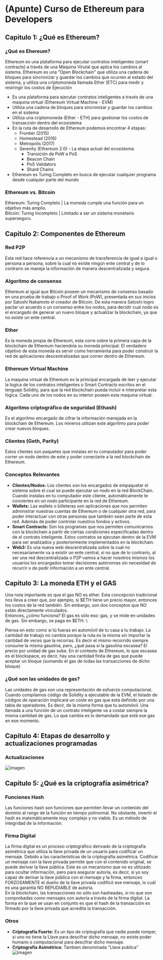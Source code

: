 # (Apunte) Curso de Ethereum para Developers

## Capitulo 1: ¿Qué es Ethereum?

### ¿Qué es Ehereum?
Ethereum es una plataforma para ejecutar contratos inteligentes (smart contracts) a través de una Máquina Virutal que aplica los cambios al sistema. Ethereum es una "Open Blockchain" que utiliza una cadena de bloques para sincronizar y guardar los cambios que ocurren al estado del sistema, y utiliza una criptomoneda llamada Ether (ETC) para medir y restringir los costos de Ejecución

* Es una plataforma para ejecutar contratos inteligentes a través de una maquina virtual (Ethereum Virtual Machine - EVM)
* Utiliza una cadena de bloques para sincronizar y guardar los cambios en el sistema
* Utiliza una criptomoneda (Ether - ETH) para gestionar los costos de transacción dentro del ecosistema
* En la ruta de desarrollo de Ethereum podemos encontrar 4 etapas:
    * Frontier (2015)
    * Homestead (2016)
    * Metropolis (2017)
    * Serenity (Ethereum 2.0) - La etapa actual del ecosistema
        * Transición de PoW a PoS
        * Beacon Chain
        * PoS Validators
        * Shard Chains
* Ethereum es Turing Completo en busca de ejecutar cualquier programa desde cualquier parte del mundo

### Ethereum vs. Bitcoin
Ethereum: Turing Completo | La moneda cumple una función para un objetivo más amplio. \
Bitcoin: Turing Incompleto | Limitado a ser un sistema monetario superseguro.


## Capitulo 2: Componentes de Ethereum
### Red P2P
Esta red hace referencia a un mecanismo de transferencia de igual a igual o persona a persona, sobre la cual no existe ningún ente central y de lo contrario se maneja la información de manera descentralizada y segura.
### Algoritmo de consenso
Ethereum al igual que Bitcoin poseen un mecanismo de consenso basado en una prueba de trabajo o Proof of Work (PoW), presentada en sus inicios por Satoshi Nakamoto el creador de Bitcoin. De esta manera Satoshi logro pactar un acuerdo o un consenso entre los nodos, para decidir cual nodo es el encargado de generar un nuevo bloque y actualizar la blockchain, ya que no existe un ente central.
### Ether
Es la moneda propia de Ethereum, esta corre sobre la primera capa de la blockchain de Ethereum haciendola su moneda principal. El verdadero objetivo de esta moneda es servir como herramienta para poder construir la red de aplicaciones descentralizadas que corren dentro de Ethereum.
###  Ethereum Virtual Machine
La maquina virtual de Ethereum es la principal encargada de leer y ejecutar la logica de los contratos inteligentes o Smart Contracts escritos en el lenguaje Solidity, para que la red blockchain pueda incluir e interpretar esta lógica. Cada uno de los nodos en su interior poseen esta maquina virtual.
### Algoritmo criptográfico de seguridad (Ethash)
Es el algoritmo encargado de cifrar la información manejada en la blockchain de Ethereum. Los mineros utilizan este algoritmo para poder crear nuevos bloques.
### Clientes (Geth, Parity)
Estos clientes son paquetes que instalas en tu computador para poder correr un nodo dentro de este y poder conectarte a la red blockchain de Ethereum.

### Conceptos Relevantes
* **Clientes/Nodos:** Los clientes son los encargados de empaquetar el sistema sobre el cual se puede ejecutar un nodo en la red BlockChain. Cuando instalas en tu computador este cliente, automáticamente te conviertes en un nodo participante en la red de Ethereum.
* **Wallets:** Las wallets o billeteras son aplicaciones que nos permiten administrar nuestras cuentas de Ethereum o de cualquier otra red, para poder interactuar con otras personas que también sean parte de esta red. Además de poder controlar nuestros fondos y activos.
* **Smart Contracts:** Son los programas que nos permiten comunicarnos con la blockchain a partir de ciertas condiciones especificadas dentro de el contrato inteligente. Estos contratos se ejecutan dentro de la EVM para ser analizados y posteriormente implementados en la blockchain.
* **Web3:** Es una nueva web descentralizada sobre la cual no necesariamente va a existir un ente central, si no que de lo contrario, al ser una red descentralizada o P2P vamos a hacer nosotros mismos los usuarios los encargados tomar decisiones autónomas sin necesidad de recurrir o de pedir información a un ente central.


## Capitulo 3: La moneda ETH y el GAS
Una nota importante es que el gas NO es ether. Esta concepción tradicional nos lleva a creer que, por ejemplo, si $ETH tiene un precio mayor, entonces los costos de la red también. Sin embargo, son dos conceptos que NO están directamente vinculados. \
Entonces, ¿cómo funciona? El gas es sólo eso: gas, y se mide en unidades de gas. Sin embargo, se paga en $ETH. \

Piensa en esto como si tú fueras en automóvil de tu casa a tu trabajo. La cantidad de trabajo no cambia porque la ruta es la misma sin importar la cantidad de veces que la recorras. Es decir el mismo recorrido siempre consume la misma gasolina, pero, ¿qué pasa si la gasolina escasea? El precio por unidad de gas sube. En el contexto de Ethereum, lo que escasea es el blockspace, es decir, hay una cantidad finita de gas que puede aceptar un bloque (sumando el gas de todas las transacciones de dicho bloque)

### ¿Qué son las unidades de gas?
Las unidades de gas son una representación de esfuerzo computacional. Cuando compilamos código de Solidity a ejecutable de la EVM, el listado de códigos de operación implicará un coste en gas que está definido por una tabla de operadores. Es decir, de la misma forma que tu automóvil. Una llamada a una función de un contrato inteligente va a costar siempre la misma cantidad de gas. Lo que cambia es lo demandado que está ese gas en ese momento. 


## Capitulo 4: Etapas de desarrollo y actualizaciones programadas

### Actualizaciones
![imagen](https://user-images.githubusercontent.com/19738553/217055227-27345553-37f4-4a86-93ad-a3f5051ac08a.png)


## Capitulo 5: ¿Qué es la criptografía asimétrica?

### Funciones Hash
Las funciones hash son funciones que permiten llevar un contenido del dominio al rango de la función en tiempo polinomial. No obstante, invertir el hash es matemáticamente muy complejo y no viable. Es un método de integridad de la información.

### Firma Digital
La firma digital es un proceso criptográfico derivado de la criptografía asimétrica que utiliza la llave privada de un usuario para codificar un mensaje.
Debido a las características de la criptografía asimétrica. Codificar un mensaje con la llave privada permite que con el contenido original, se puede derivar la llave pública. Este es un mecanismo que no es utilizado para ocultar información, pero para asegurar autoría, es decir, si yo soy capaz de derivar la llave pública con el mensaje y la firma, entonces FORZOSAMENTE el dueño de la llave privada codificó ese mensaje, lo cuál es una garantía NO REPUDIABLE de autoría. \
En la blockchain, las transacciones no sólo son hasheadas, si no que son comprobadas como mensajes con autoría a través de la firma digital. La forma en la que se usan en conjunto es que el hash de la transacción es firmado por la llave privada que acredita la transacción.

### Otros
* **Criptografía Fuerte:** Es un tipo de criptografia que nadie puede romper, si uno no tiene la Llave para descifrar dicho mensaje, no existe poder humano o computacional para descifrar dicho mensaje.
* **Criptografía Asimétrica:** Tambien denominada "Llave publica"  \
![imagen](https://user-images.githubusercontent.com/19738553/217056443-ee480979-510b-4fba-95a0-a23c6959c6d9.png)
